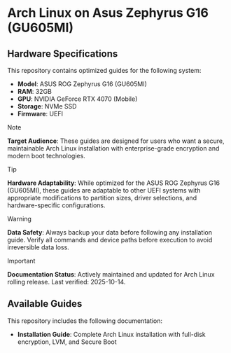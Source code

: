 # Arch Linux on Asus Zephyrus G16 (GU605MI)

## Hardware Specifications

This repository contains optimized guides for the following system:

- **Model**: ASUS ROG Zephyrus G16 (GU605MI)
- **RAM**: 32GB
- **GPU**: NVIDIA GeForce RTX 4070 (Mobile)
- **Storage**: NVMe SSD
- **Firmware**: UEFI

> [!NOTE]
> **Target Audience**: These guides are designed for users who want a secure, maintainable Arch Linux installation with enterprise-grade encryption and modern boot technologies.

> [!TIP]
> **Hardware Adaptability**: While optimized for the ASUS ROG Zephyrus G16 (GU605MI), these guides are adaptable to other UEFI systems with appropriate modifications to partition sizes, driver selections, and hardware-specific configurations.

> [!WARNING]
> **Data Safety**: Always backup your data before following any installation guide. Verify all commands and device paths before execution to avoid irreversible data loss.

> [!IMPORTANT]
> **Documentation Status**: Actively maintained and updated for Arch Linux rolling release. Last verified: 2025-10-14.

## Available Guides

This repository includes the following documentation:

- **Installation Guide**: Complete Arch Linux installation with full-disk encryption, LVM, and Secure Boot
